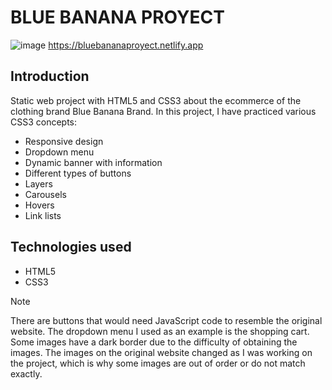 

# BLUE BANANA PROYECT
![image](https://github.com/Quinteroo/bluebananaproyect/assets/146204443/a9ec8bfb-ccf6-479c-a6a9-de467b8d053d)
https://bluebananaproyect.netlify.app

## Introduction
Static web project with HTML5 and CSS3 about the ecommerce of the clothing brand Blue Banana Brand.
In this project, I have practiced various CSS3 concepts:
- Responsive design
- Dropdown menu
- Dynamic banner with information
- Different types of buttons
- Layers
- Carousels
- Hovers
- Link lists


## Technologies used
- HTML5
- CSS3


>[!NOTE]
> There are buttons that would need JavaScript code to resemble the original website.
> The dropdown menu I used as an example is the shopping cart.
> Some images have a dark border due to the difficulty of obtaining the images.
> The images on the original website changed as I was working on the project, which is why some images are out of order or do not match exactly.

